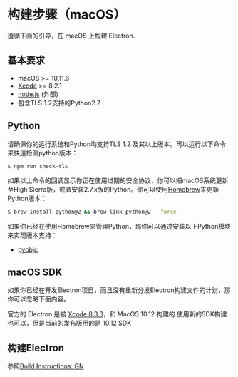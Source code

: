 # 构建步骤（macOS）

遵循下面的引导，在 macOS 上构建 Electron.

## 基本要求

* macOS >= 10.11.6
* [Xcode](https://developer.apple.com/technologies/tools/) >= 8.2.1
* [node.js](https://nodejs.org) (外部)
* 包含TLS 1.2支持的Python2.7

## Python

请确保你的运行系统和Python均支持TLS 1.2 及其以上版本。可以运行以下命令来快速检测python版本：

```sh
$ npm run check-tls
```

如果以上命令的回调显示你正在使用过期的安全协议，你可以把macOS系统更新至High Sierra版，或者安装2.7.x版的Python。你可以使用[Homebrew](https://brew.sh/)来更新Python版本：

```sh
$ brew install python@2 && brew link python@2 --force
```

如果你已经在使用Homebrew来管理Python，那你可以通过安装以下Python模块来实现版本支持：

* [pyobjc](https://pythonhosted.org/pyobjc/install.html)

## macOS SDK

如果你已经在开发Electron项目，而且没有重新分发Electron构建文件的计划，那你可以忽略下面内容。

官方的 Electron 是被 [Xcode 8.3.3](http://adcdownload.apple.com/Developer_Tools/Xcode_8.3.3/Xcode_8.3.3.xip)，和 MacOS 10.12 构建的 使用新的SDK构建也可以，但是当前的发布版用的是 10.12 SDK

## 构建Electron

参照[Build Instructions: GN](build-instructions-gn.md)